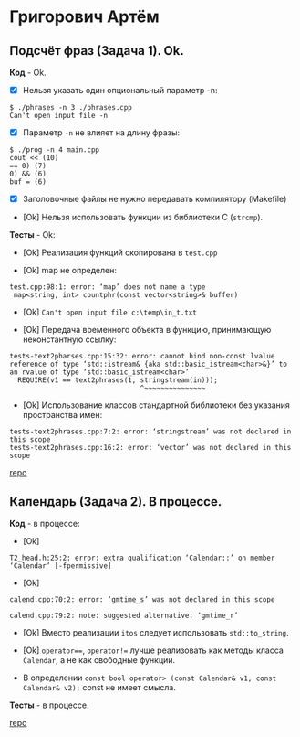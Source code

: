 # Григорович Артём

## Подсчёт фраз (Задача 1). Ok.

**Код** - Ok.

- [X] Нельзя указать один опциональный параметр -n:
```
$ ./phrases -n 3 ./phrases.cpp
Can't open input file -n
```

- [X] Параметр `-n` не влияет на длину фразы:
```
$ ./prog -n 4 main.cpp
cout << (10)
== 0) (7)
0) && (6)
buf = (6)
```

- [X] Заголовочные файлы не нужно передавать компилятору (Makefile)

- [Ok] Нельзя использовать функции из библиотеки C (`strcmp`).

**Тесты** - Ok:

- [Ok] Реализация функций скопирована в `test.cpp`

- [Ok] map не определен:
```
test.cpp:98:1: error: ‘map’ does not name a type
 map<string, int> countphr(const vector<string>& buffer)
```

- [Ok] `Can't open input file c:\temp\in_t.txt`

- [Ok] Передача временного объекта в функцию, принимающую неконстантную ссылку:
```
tests-text2pharses.cpp:15:32: error: cannot bind non-const lvalue reference of type ‘std::istream& {aka std::basic_istream<char>&}’ to an rvalue of type ‘std::basic_istream<char>’
  REQUIRE(v1 == text2phrases(1, stringstream(in)));
                                ^~~~~~~~~~~~~~~~
```

- [Ok] Использование классов стандартной библиотеки без указания пространства имен:
```
tests-text2phrases.cpp:7:2: error: ‘stringstream’ was not declared in this scope
tests-text2phrases.cpp:16:2: error: ‘vector’ was not declared in this scope
```

[repo](https://bitbucket.org/grigorovich_oop/phrases.git)

## Календарь (Задача 2). В процессе.

**Код** - в процессе:
- [Ok]
```
T2_head.h:25:2: error: extra qualification ‘Calendar::’ on member ‘Calendar’ [-fpermissive]
```
- [Ok]
```
calend.cpp:70:2: error: ‘gmtime_s’ was not declared in this scope

calend.cpp:79:2: note: suggested alternative: ‘gmtime_r’
```

- [Ok] Вместо реализации `itos` следует использовать `std::to_string`.

- [Ok] `operator==`, `operator!=` лучше реализовать как методы класса `Calendar`, а не как свободные функции.

- В определении `const bool operator> (const Calendar& v1, const Calendar& v2);` const не имеет смысла.

**Тесты** - в процессе.

[repo](https://bitbucket.org/grigorovich_oop/phrases.git)
